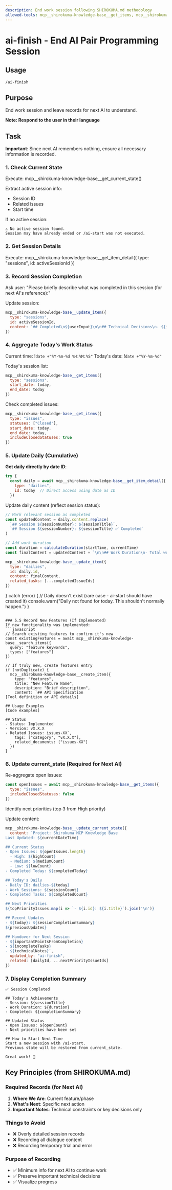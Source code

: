```yaml
---
description: End work session following SHIROKUMA.md methodology
allowed-tools: mcp__shirokuma-knowledge-base__get_items, mcp__shirokuma-knowledge-base__create_item, mcp__shirokuma-knowledge-base__update_item, mcp__shirokuma-knowledge-base__get_current_state, mcp__shirokuma-knowledge-base__update_current_state, mcp__shirokuma-knowledge-base__get_item_detail, Bash(date:*)
---
```


# ai-finish - End AI Pair Programming Session

## Usage
```
/ai-finish
```

## Purpose
End work session and leave records for next AI to understand.

**Note: Respond to the user in their language**

## Task

**Important**: Since next AI remembers nothing, ensure all necessary information is recorded.

### 1. Check Current State
Execute: mcp__shirokuma-knowledge-base__get_current_state()

Extract active session info:
- Session ID
- Related issues
- Start time

If no active session:
```
⚠️ No active session found.
Session may have already ended or /ai-start was not executed.
```

### 2. Get Session Details
Execute: mcp__shirokuma-knowledge-base__get_item_detail({
  type: "sessions",
  id: activeSessionId
})

### 3. Record Session Completion
Ask user:
"Please briefly describe what was completed in this session (for next AI's reference):"

Update session:
```javascript
mcp__shirokuma-knowledge-base__update_item({
  type: "sessions",
  id: activeSessionId,
  content: `## Completed\n${userInput}\n\n## Technical Decisions\n- ${important decisions}\n\n## Next Steps\n- ${where to resume}`
})
```

### 4. Aggregate Today's Work Status
Current time: !`date +"%Y-%m-%d %H:%M:%S"`
Today's date: !`date +"%Y-%m-%d"`

Today's session list:
```javascript
mcp__shirokuma-knowledge-base__get_items({ 
  type: "sessions", 
  start_date: today, 
  end_date: today 
})
```

Check completed issues:
```javascript
mcp__shirokuma-knowledge-base__get_items({ 
  type: "issues",
  statuses: ["Closed"],
  start_date: today,
  end_date: today,
  includeClosedStatuses: true
})
```

### 5. Update Daily (Cumulative)
**Get daily directly by date ID**:
```javascript
try {
  const daily = await mcp__shirokuma-knowledge-base__get_item_detail({
    type: "dailies",
    id: today  // Direct access using date as ID
  })
```

  Update daily content (reflect session status):
  ```javascript
  // Mark relevant session as completed
  const updatedContent = daily.content.replace(
    `## Session ${sessionNumber}: ${sessionTitle}`,
    `## Session ${sessionNumber}: ${sessionTitle} ✅ Completed`
  )
  
  // Add work duration
  const duration = calculateDuration(startTime, currentTime)
  const finalContent = updatedContent + `\n\n## Work Duration\n- Total work time: ${duration}`
  
  mcp__shirokuma-knowledge-base__update_item({
    type: "dailies",
    id: daily.id,
    content: finalContent,
    related_tasks: [...completedIssueIds]
  })
  ```
} catch (error) {
  // Daily doesn't exist (rare case - ai-start should have created it)
  console.warn("Daily not found for today. This shouldn't normally happen.")
}
```

### 5.5 Record New Features (If Implemented)
If new functionality was implemented:
```javascript
// Search existing features to confirm it's new
const existingFeatures = await mcp__shirokuma-knowledge-base__search_items({ 
  query: "feature keywords", 
  types: ["features"] 
})

// If truly new, create features entry
if (notDuplicate) {
  mcp__shirokuma-knowledge-base__create_item({
    type: "features",
    title: "New Feature Name",
    description: "Brief description",
    content: `## API Specification
[Tool definition or API details]

## Usage Examples
[Code examples]

## Status
- Status: Implemented
- Version: vX.X.X
- Related Issues: issues-XX`,
    tags: ["category", "vX.X.X"],
    related_documents: ["issues-XX"]
  })
}
```

### 6. Update current_state (Required for Next AI)
Re-aggregate open issues:
```javascript
const openIssues = await mcp__shirokuma-knowledge-base__get_items({ 
  type: "issues", 
  includeClosedStatuses: false 
})
```

Identify next priorities (top 3 from High priority)

Update content:
```javascript
mcp__shirokuma-knowledge-base__update_current_state({
  content: `Project: Shirokuma MCP Knowledge Base
Last Updated: ${currentDateTime}

## Current Status
- Open Issues: ${openIssues.length}
  - High: ${highCount}
  - Medium: ${mediumCount}  
  - Low: ${lowCount}
- Completed Today: ${completedToday}

## Today's Daily
- Daily ID: dailies-${today}
- Work Sessions: ${sessionCount}
- Completed Tasks: ${completedCount}

## Next Priorities
${topPriorityIssues.map(i => `- ${i.id}: ${i.title}`).join('\n')}

## Recent Updates
- ${today}: ${sessionCompletionSummary}
${previousUpdates}

## Handover for Next Session
- ${importantPointsFromCompletion}
- ${incompleteTasks}
- ${technicalNotes}`,
  updated_by: "ai-finish",
  related: [dailyId, ...nextPriorityIssueIds]
})
```

### 7. Display Completion Summary
```
✅ Session Completed

## Today's Achievements
- Session: ${sessionTitle}
- Work Duration: ${duration}
- Completed: ${completionSummary}

## Updated Status
- Open Issues: ${openCount}
- Next priorities have been set

## How to Start Next Time
Start a new session with /ai-start.
Previous state will be restored from current_state.

Great work! 🎉
```

## Key Principles (from SHIROKUMA.md)

### Required Records (for Next AI)
1. **Where We Are**: Current feature/phase
2. **What's Next**: Specific next action  
3. **Important Notes**: Technical constraints or key decisions only

### Things to Avoid
- ❌ Overly detailed session records
- ❌ Recording all dialogue content
- ❌ Recording temporary trial and error

### Purpose of Recording
- ✅ Minimum info for next AI to continue work
- ✅ Preserve important technical decisions
- ✅ Visualize progress